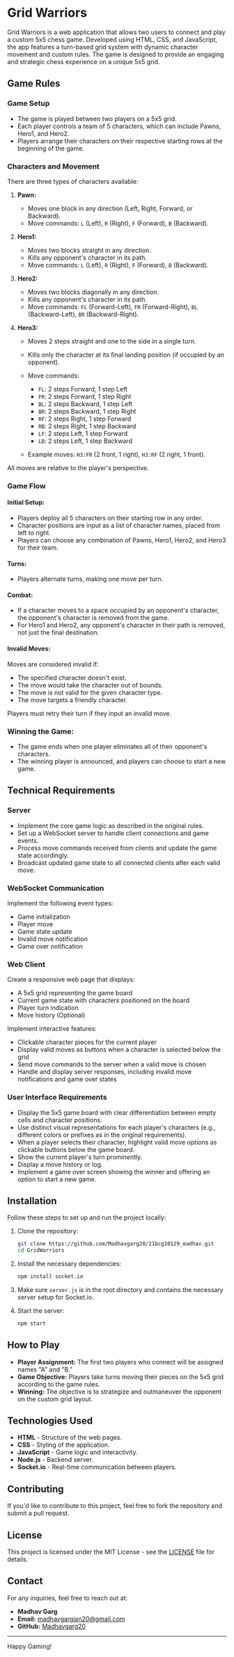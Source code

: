 # Grid Warriors

Grid Warriors is a web application that allows two users to connect and play a custom 5x5 chess game. Developed using HTML, CSS, and JavaScript, the app features a turn-based grid system with dynamic character movement and custom rules. The game is designed to provide an engaging and strategic chess experience on a unique 5x5 grid.

## Game Rules

### Game Setup
- The game is played between two players on a 5x5 grid.
- Each player controls a team of 5 characters, which can include Pawns, Hero1, and Hero2.
- Players arrange their characters on their respective starting rows at the beginning of the game.

### Characters and Movement
There are three types of characters available:

1. **Pawn:**
   - Moves one block in any direction (Left, Right, Forward, or Backward).
   - Move commands: `L` (Left), `R` (Right), `F` (Forward), `B` (Backward).

2. **Hero1:**
   - Moves two blocks straight in any direction.
   - Kills any opponent's character in its path.
   - Move commands: `L` (Left), `R` (Right), `F` (Forward), `B` (Backward).

3. **Hero2:**
   - Moves two blocks diagonally in any direction.
   - Kills any opponent's character in its path.
   - Move commands: `FL` (Forward-Left), `FR` (Forward-Right), `BL` (Backward-Left), `BR` (Backward-Right).

4. **Hero3:**
   - Moves 2 steps straight and one to the side in a single turn.
   - Kills only the character at its final landing position (if occupied by an opponent).
   - Move commands:
     - `FL`: 2 steps Forward, 1 step Left
     - `FR`: 2 steps Forward, 1 step Right
     - `BL`: 2 steps Backward, 1 step Left
     - `BR`: 2 steps Backward, 1 step Right
     - `RF`: 2 steps Right, 1 step Forward
     - `RB`: 2 steps Right, 1 step Backward
     - `LF`: 2 steps Left, 1 step Forward
     - `LB`: 2 steps Left, 1 step Backward

   - Example moves: `H3:FR` (2 front, 1 right), `H3:RF` (2 right, 1 front).

All moves are relative to the player's perspective.

### Game Flow

#### Initial Setup:
- Players deploy all 5 characters on their starting row in any order.
- Character positions are input as a list of character names, placed from left to right.
- Players can choose any combination of Pawns, Hero1, Hero2, and Hero3 for their team.

#### Turns:
- Players alternate turns, making one move per turn.

#### Combat:
- If a character moves to a space occupied by an opponent's character, the opponent's character is removed from the game.
- For Hero1 and Hero2, any opponent's character in their path is removed, not just the final destination.

#### Invalid Moves:
Moves are considered invalid if:
- The specified character doesn't exist.
- The move would take the character out of bounds.
- The move is not valid for the given character type.
- The move targets a friendly character.
  
Players must retry their turn if they input an invalid move.


### Winning the Game:
- The game ends when one player eliminates all of their opponent's characters.
- The winning player is announced, and players can choose to start a new game.

## Technical Requirements

### Server
- Implement the core game logic as described in the original rules.
- Set up a WebSocket server to handle client connections and game events.
- Process move commands received from clients and update the game state accordingly.
- Broadcast updated game state to all connected clients after each valid move.

### WebSocket Communication
Implement the following event types:
- Game initialization
- Player move
- Game state update
- Invalid move notification
- Game over notification

### Web Client
Create a responsive web page that displays:
- A 5x5 grid representing the game board
- Current game state with characters positioned on the board
- Player turn indication
- Move history (Optional)

Implement interactive features:
- Clickable character pieces for the current player
- Display valid moves as buttons when a character is selected below the grid
- Send move commands to the server when a valid move is chosen
- Handle and display server responses, including invalid move notifications and game over states

### User Interface Requirements
- Display the 5x5 game board with clear differentiation between empty cells and character positions.
- Use distinct visual representations for each player's characters (e.g., different colors or prefixes as in the original requirements).
- When a player selects their character, highlight valid move options as clickable buttons below the game board.
- Show the current player's turn prominently.
- Display a move history or log.
- Implement a game over screen showing the winner and offering an option to start a new game.


## Installation

Follow these steps to set up and run the project locally:

1. Clone the repository:

    ```bash
    git clone https://github.com/Madhavgarg20/21bcg10129_madhav.git
    cd GridWarriors
    ```

2. Install the necessary dependencies:

    ```bash
    npm install socket.io
    ```

3. Make sure `server.js` is in the root directory and contains the necessary server setup for Socket.io.

4. Start the server:

    ```bash
    npm start
    ```

## How to Play

- **Player Assignment:** The first two players who connect will be assigned names "A" and "B."
- **Game Objective:** Players take turns moving their pieces on the 5x5 grid according to the game rules.
- **Winning:** The objective is to strategize and outmaneuver the opponent on the custom grid layout.

## Technologies Used

- **HTML** - Structure of the web pages.
- **CSS** - Styling of the application.
- **JavaScript** - Game logic and interactivity.
- **Node.js** - Backend server.
- **Socket.io** - Real-time communication between players.

## Contributing

If you'd like to contribute to this project, feel free to fork the repository and submit a pull request.

## License

This project is licensed under the MIT License - see the [LICENSE](LICENSE) file for details.

## Contact

For any inquiries, feel free to reach out at:

- **Madhav Garg**
- **Email:** madhavgargjan20@gmail.com
- **GitHub:** [Madhavgarg20](https://github.com/Madhavgarg20)

---

Happy Gaming!
